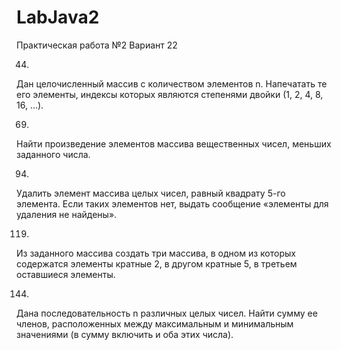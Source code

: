 # LabJava2
Практическая работа №2
Вариант 22

44)
Дан целочисленный массив с количеством элементов n. Напечатать те его элементы, индексы которых являются степенями двойки (1, 2, 4, 8, 16, ...).

69)
Найти произведение элементов массива вещественных чисел, меньших заданного числа.

94)
Удалить элемент массива целых чисел, равный квадрату 5-го элемента. Если таких элементов нет, выдать сообщение «элементы для удаления не найдены».

119)
Из заданного массива создать три массива, в одном из которых содержатся элементы кратные 2, в другом кратные 5, в третьем оставшиеся элементы.

144)
Дана последовательность n различных целых чисел. Найти сумму ее членов, расположенных между максимальным и минимальным значениями (в сумму включить и оба этих числа).
